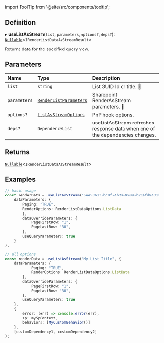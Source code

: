 import ToolTip from '@site/src/components/tooltip';

## Definition

▸ **useListAsStream**(`list`, `parameters`, `options?`, `deps?`): [`Nullable`](../Types/NullableT.md)<`IRenderListDataAsStreamResult`\>

Returns data for the specified query view.

## Parameters

| Name | Type | Description |
| :------ | :------ | :------ |
| `list` | `string` | List GUID Id or title. <ToolTip text="Changing the value refreshes response data.">🚩</ToolTip> |
| `parameters` | [`RenderListParameters`](../Interfaces/RenderListParameters.md) | Sharepoint RenderAsStream parameters. <ToolTip text="Changing the value refreshes response data.">🚩</ToolTip> |
| `options?` | [`ListAsStreamOptions`](../Interfaces/ListAsStreamOptions.md) | PnP hook options. |
| `deps?` | `DependencyList` | useListAsStream refreshes response data when one of the dependencies changes. |

## Returns

[`Nullable`](../Types/NullableT.md)<`IRenderListDataAsStreamResult`\>

## Examples

```typescript
// basic usage
const renderData = useListAsStream("5ee53613-bc0f-4b2a-9904-b21afd8431a7", {
	dataParameters: {
		Paging: "TRUE",
		RenderOptions: RenderListDataOptions.ListData
		},
		dataOverrideParameters: {
			PageFirstRow: "1",
			PageLastRow: "30",
		},
		useQueryParameters: true
	}
);

// all options
const renderData = useListAsStream("My List Title", {
	dataParameters: {
			Paging: "TRUE",
			RenderOptions: RenderListDataOptions.ListData
		},
		dataOverrideParameters: {
			PageFirstRow: "1",
			PageLastRow: "30",
		},
		useQueryParameters: true
	},
	{
		error: (err) => console.error(err),
		sp: mySpContext,
		behaviors: [MyCustomBehavior()]
	},
	[customDependency1, customDependency2]
);
```
